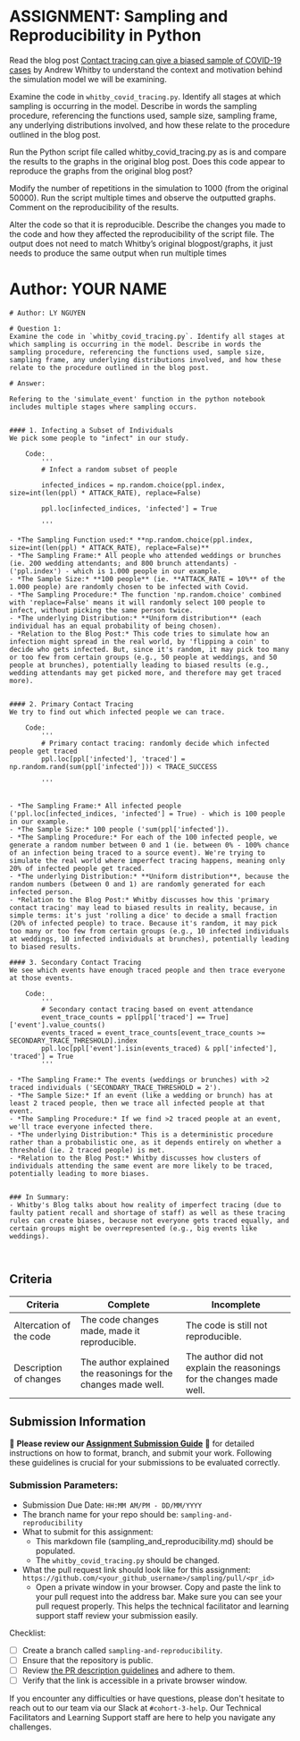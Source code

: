 # ASSIGNMENT: Sampling and Reproducibility in Python

Read the blog post [Contact tracing can give a biased sample of COVID-19 cases](https://andrewwhitby.com/2020/11/24/contact-tracing-biased/) by Andrew Whitby to understand the context and motivation behind the simulation model we will be examining.

Examine the code in `whitby_covid_tracing.py`. Identify all stages at which sampling is occurring in the model. Describe in words the sampling procedure, referencing the functions used, sample size, sampling frame, any underlying distributions involved, and how these relate to the procedure outlined in the blog post.

Run the Python script file called whitby_covid_tracing.py as is and compare the results to the graphs in the original blog post. Does this code appear to reproduce the graphs from the original blog post?

Modify the number of repetitions in the simulation to 1000 (from the original 50000). Run the script multiple times and observe the outputted graphs. Comment on the reproducibility of the results.

Alter the code so that it is reproducible. Describe the changes you made to the code and how they affected the reproducibility of the script file. The output does not need to match Whitby’s original blogpost/graphs, it just needs to produce the same output when run multiple times

# Author: YOUR NAME

```
# Author: LY NGUYEN

# Question 1: 
Examine the code in `whitby_covid_tracing.py`. Identify all stages at which sampling is occurring in the model. Describe in words the sampling procedure, referencing the functions used, sample size, sampling frame, any underlying distributions involved, and how these relate to the procedure outlined in the blog post.

# Answer: 

Refering to the 'simulate_event' function in the python notebook includes multiple stages where sampling occurs. 


#### 1. Infecting a Subset of Individuals
We pick some people to "infect" in our study. 

    Code: 
        '''
        # Infect a random subset of people

        infected_indices = np.random.choice(ppl.index, size=int(len(ppl) * ATTACK_RATE), replace=False)

        ppl.loc[infected_indices, 'infected'] = True
        
        '''

- *The Sampling Function used:* **np.random.choice(ppl.index, size=int(len(ppl) * ATTACK_RATE), replace=False)**
- *The Sampling Frame:* All people who attended weddings or brunches (ie. 200 wedding attendants; and 800 brunch attendants) - ('ppl.index') - which is 1.000 people in our example. 
- *The Sample Size:* **100 people** (ie. **ATTACK_RATE = 10%** of the 1.000 people) are randomly chosen to be infected with Covid. 
- *The Sampling Procedure:* The function 'np.random.choice' combined with 'replace=False' means it will randomly select 100 people to infect, without picking the same person twice. 
- *The underlying Distribution:* **Uniform distribution** (each individual has an equal probability of being chosen). 
- *Relation to the Blog Post:* This code tries to simulate how an infection might spread in the real world, by 'flipping a coin' to decide who gets infected. But, since it's random, it may pick too many or too few from certain groups (e.g., 50 people at weddings, and 50 people at brunches), potentially leading to biased results (e.g., wedding attendants may get picked more, and therefore may get traced more). 


#### 2. Primary Contact Tracing
We try to find out which infected people we can trace.

    Code: 
        '''
        # Primary contact tracing: randomly decide which infected people get traced
        ppl.loc[ppl['infected'], 'traced'] = np.random.rand(sum(ppl['infected'])) < TRACE_SUCCESS
        
        '''


- *The Sampling Frame:* All infected people ('ppl.loc[infected_indices, 'infected'] = True) - which is 100 people in our example.
- *The Sample Size:* 100 people ('sum(ppl['infected']). 
- *The Sampling Procedure:* For each of the 100 infected people, we generate a random number between 0 and 1 (ie. between 0% - 100% chance of an infection being traced to a source event). We're trying to simulate the real world where imperfect tracing happens, meaning only 20% of infected people get traced. 
- *The underlying Distribution:* **Uniform distribution**, because the random numbers (between 0 and 1) are randomly generated for each infected person. 
- *Relation to the Blog Post:* Whitby discusses how this 'primary contact tracing' may lead to biased results in reality, because, in simple terms: it's just 'rolling a dice' to decide a small fraction (20% of infected people) to trace. Because it's random, it may pick too many or too few from certain groups (e.g., 10 infected individuals at weddings, 10 infected individuals at brunches), potentially leading to biased results.

#### 3. Secondary Contact Tracing
We see which events have enough traced people and then trace everyone at those events.

    Code: 
        '''
        # Secondary contact tracing based on event attendance
        event_trace_counts = ppl[ppl['traced'] == True]['event'].value_counts()
        events_traced = event_trace_counts[event_trace_counts >= SECONDARY_TRACE_THRESHOLD].index
        ppl.loc[ppl['event'].isin(events_traced) & ppl['infected'], 'traced'] = True
        '''

- *The Sampling Frame:* The events (weddings or brunches) with >2 traced individuals ('SECONDARY_TRACE_THRESHOLD = 2'). 
- *The Sample Size:* If an event (like a wedding or brunch) has at least 2 traced people, then we trace all infected people at that event.
- *The Sampling Procedure:* If we find >2 traced people at an event, we'll trace everyone infected there.
- *The underlying Distribution:* This is a deterministic procedure rather than a probabilistic one, as it depends entirely on whether a threshold (ie. 2 traced people) is met.  
- *Relation to the Blog Post:* Whitby discusses how clusters of individuals attending the same event are more likely to be traced, potentially leading to more biases.  


### In Summary: 
- Whitby's Blog talks about how reality of imperfect tracing (due to faulty patient recall and shortage of staff) as well as these tracing rules can create biases, because not everyone gets traced equally, and certain groups might be overrepresented (e.g., big events like weddings). 



```


## Criteria

|Criteria|Complete|Incomplete|
|--------|----|----|
|Altercation of the code|The code changes made, made it reproducible.|The code is still not reproducible.|
|Description of changes|The author explained the reasonings for the changes made well.|The author did not explain the reasonings for the changes made well.|

## Submission Information

🚨 **Please review our [Assignment Submission Guide](https://github.com/UofT-DSI/onboarding/blob/main/onboarding_documents/submissions.md)** 🚨 for detailed instructions on how to format, branch, and submit your work. Following these guidelines is crucial for your submissions to be evaluated correctly.

### Submission Parameters:
* Submission Due Date: `HH:MM AM/PM - DD/MM/YYYY`
* The branch name for your repo should be: `sampling-and-reproducibility`
* What to submit for this assignment:
    * This markdown file (sampling_and_reproducibility.md) should be populated.
    * The `whitby_covid_tracing.py` should be changed.
* What the pull request link should look like for this assignment: `https://github.com/<your_github_username>/sampling/pull/<pr_id>`
    * Open a private window in your browser. Copy and paste the link to your pull request into the address bar. Make sure you can see your pull request properly. This helps the technical facilitator and learning support staff review your submission easily.

Checklist:
- [ ] Create a branch called `sampling-and-reproducibility`.
- [ ] Ensure that the repository is public.
- [ ] Review [the PR description guidelines](https://github.com/UofT-DSI/onboarding/blob/main/onboarding_documents/submissions.md#guidelines-for-pull-request-descriptions) and adhere to them.
- [ ] Verify that the link is accessible in a private browser window.

If you encounter any difficulties or have questions, please don't hesitate to reach out to our team via our Slack at `#cohort-3-help`. Our Technical Facilitators and Learning Support staff are here to help you navigate any challenges.
